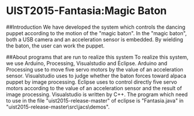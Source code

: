 # UIST2015-Fantasia:Magic Baton
##Introduction
We have developed the system which controls the dancing puppet according to the motion of the "magic baton". In the "magic baton", both a USB camera and an acceleration sensor is embedded. By wielding the baton, the user can work the puppet.

##About programs that are run to realize this system
To realize this system, we use Arduino, Processing, Visualstudio and Eclipse. Arduino and Processing use to move five servo motors by the value of an acceleration sensor. Visualstudio uses to judge whether the baton forces toward alpaca puppet by image processing. Eclipse uses to control directly five servo motors according to the value of an acceleration sensor and the result of image processing. Visualstudio is written by C++. The program which need to use in the file "uist2015-release-master" of eclipse is "Fantasia.java" in "uist2015-release-master\src\jacs\demos".

